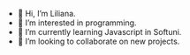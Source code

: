 - 👋 Hi, I’m Liliana.
- 👀 I’m interested in programming.
- 🌱 I’m currently learning Javascript in Softuni.
- 💞️ I’m looking to collaborate on new projects.

<!---
Liliana797979/Liliana797979 is a ✨ special ✨ repository because its `README.md` (this file) appears on your GitHub profile.
You can click the Preview link to take a look at your changes.
--->
